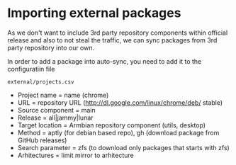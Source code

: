 # Importing external packages

As we don't want to include 3rd party repository components within official release and also to not steal the traffic, we can sync packages from 3rd party repository into our own. 

In order to add a package into auto-sync, you need to add it to the configuratiin file

    external/projects.csv

- Project name = name (chrome)
- URL = repository URL (http://dl.google.com/linux/chrome/deb/ stable)
- Source component = main
- Release = all|jammy|lunar
- Target location	= Armbian repository component (utils, desktop)
- Method = aptly (for debian based repo), gh (download package from GitHub releases)
- Search parameter = zfs (to download only packages that starts with zfs)
- Arhitectures = limit mirror to arhitecture